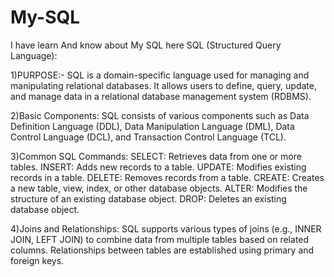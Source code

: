 # My-SQL
I have learn And know about My SQL here
SQL (Structured Query Language):

1)PURPOSE:-
SQL is a domain-specific language used for managing and manipulating relational databases.
It allows users to define, query, update, and manage data in a relational database management system (RDBMS).

2)Basic Components:
SQL consists of various components such as Data Definition Language (DDL), Data Manipulation Language (DML), Data Control Language (DCL), and Transaction Control Language (TCL).

3)Common SQL Commands:
SELECT: Retrieves data from one or more tables.
INSERT: Adds new records to a table.
UPDATE: Modifies existing records in a table.
DELETE: Removes records from a table.
CREATE: Creates a new table, view, index, or other database objects.
ALTER: Modifies the structure of an existing database object.
DROP: Deletes an existing database object.

4)Joins and Relationships:
SQL supports various types of joins (e.g., INNER JOIN, LEFT JOIN) to combine data from multiple tables based on related columns.
Relationships between tables are established using primary and foreign keys.
